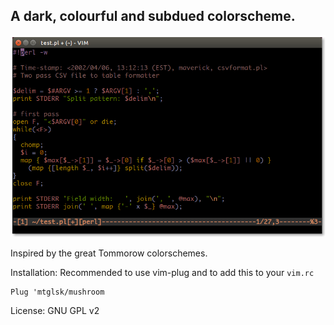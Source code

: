 ## A dark, colourful and subdued colorscheme.

![Screenshot](screenshot.png?raw=true "Optional Title")

Inspired by the great Tommorow colorschemes.

Installation:
Recommended to use vim-plug and to add this to your `vim.rc`

    Plug 'mtglsk/mushroom

License: GNU GPL v2
